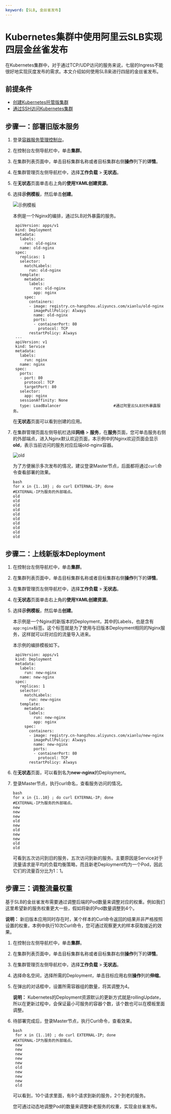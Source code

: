 ```yaml
---
keyword: [SLB, 金丝雀发布]
---
```


# Kubernetes集群中使用阿里云SLB实现四层金丝雀发布

在Kubernetes集群中，对于通过TCP/UDP访问的服务来说，七层的Ingress不能很好地实现灰度发布的需求。本文介绍如何使用SLB来进行四层的金丝雀发布。

## 前提条件

-   [创建Kubernetes托管版集群](/cn.zh-CN/Kubernetes集群用户指南/集群/创建集群/创建Kubernetes托管版集群.md)
-   [通过SSH访问Kubernetes集群](/cn.zh-CN/Kubernetes集群用户指南/集群/连接集群/通过SSH访问Kubernetes集群.md)

## 步骤一：部署旧版本服务

1.  登录[容器服务管理控制台](https://cs.console.aliyun.com)。

2.  在控制台左侧导航栏中，单击**集群**。

3.  在集群列表页面中，单击目标集群名称或者目标集群右侧**操作**列下的**详情**。

4.  在集群管理页左侧导航栏中，选择**工作负载** \> **无状态**。

5.  在**无状态**页面单击右上角的**使用YAML创建资源**。

6.  选择**示例模板**，然后单击**创建**。

    ![示例模板](https://static-aliyun-doc.oss-accelerate.aliyuncs.com/assets/img/zh-CN/1395659951/p148094.png)

    本例是一个Nginx的编排，通过SLB对外暴露的服务。

    ```
     apiVersion: apps/v1
     kind: Deployment
     metadata:
       labels:
         run: old-nginx
       name: old-nginx
     spec:
       replicas: 1
       selector:
         matchLabels:
           run: old-nginx
       template:
         metadata:
           labels:
             run: old-nginx
             app: nginx
         spec:
           containers:
           - image: registry.cn-hangzhou.aliyuncs.com/xianlu/old-nginx
             imagePullPolicy: Always
             name: old-nginx
             ports:
             - containerPort: 80
               protocol: TCP
           restartPolicy: Always
     ---
     apiVersion: v1
     kind: Service
     metadata:
       labels:
         run: nginx
       name: nginx
     spec:
       ports:
       - port: 80
         protocol: TCP
         targetPort: 80
       selector:
         app: nginx
       sessionAffinity: None
       type: LoadBalancer                       #通过阿里云SLB对外暴露服务。
    ```

    在**无状态**页面可以看到创建的应用。

7.  在集群管理页面左侧导航栏选择**网络** \> **服务**，在**服务**页面，您可单击服务右侧的外部端点，进入Nginx默认欢迎页面，本示例中的Nginx欢迎页面会显示**old**，表示当前访问的服务对应后端old-nginx容器。

    ![old](https://static-aliyun-doc.oss-accelerate.aliyuncs.com/assets/img/zh-CN/2395659951/p9939.png)

    为了方便展示多次发布的情况，建议登录Master节点，后面都将通过`curl`命令查看部署的效果。

    ```
    bash  
    for x in {1..10} ; do curl EXTERNAL-IP; done                    #EXTERNAL-IP为服务的外部端点。
    old
    old
    old
    old
    old
    old
    old
    old
    old
    old
    ```


## 步骤二：上线新版本Deployment

1.  在控制台左侧导航栏中，单击**集群**。

2.  在集群列表页面中，单击目标集群名称或者目标集群右侧**操作**列下的**详情**。

3.  在集群管理页左侧导航栏中，选择**工作负载** \> **无状态**。

4.  在**无状态**页面单击右上角的**使用YAML创建资源**。

5.  选择**示例模板**，然后单击**创建**。

    本示例是一个Nginx的新版本的Deployment，其中的Labels，也是含有`app:nginx`标签。这个标签就是为了使用与旧版本Deployment相同的Nginx服务，这样就可以将对应的流量导入进来。

    本示例的编排模板如下。

    ```
     apiVersion: apps/v1
     kind: Deployment
     metadata:
       labels:
         run: new-nginx
       name: new-nginx
     spec:
       replicas: 1
       selector:
         matchLabels:
           run: new-nginx
       template:
         metadata:
           labels:
             run: new-nginx
             app: nginx
         spec:
           containers:
           - image: registry.cn-hangzhou.aliyuncs.com/xianlu/new-nginx
             imagePullPolicy: Always
             name: new-nginx
             ports:
             - containerPort: 80
               protocol: TCP
           restartPolicy: Always
    ```

6.  在**无状态**页面，可以看到名为**new-nginx**的Deployment。

7.  登录Master节点，执行curl命名，查看服务访问的情况。

    ```
    bash  
    for x in {1..10} ; do curl EXTERNAL-IP; done                    #EXTERNAL-IP为服务的外部端点。
    new
    new
    new
    old
    new
    old
    new
    new
    old
    old
    ```

    可看到五次访问到旧的服务，五次访问到新的服务。主要原因是Service对于流量请求是平均的负载均衡策略，而且新老Deployment均为一个Pod，因此它们的流量百分比为1：1。


## 步骤三：调整流量权重

基于SLB的金丝雀发布需要通过调整后端的Pod数量来调整对应的权重。例如我们这里希望新的服务权重更大一些，假如将新的Pod数量调整到4个。

**说明：** 新旧版本应用同时存在时，某个样本的Curl命令返回的结果并非严格按照设置的权重，本例中执行10次Curl命令，您可通过观察更大的样本获取接近的效果。

1.  在控制台左侧导航栏中，单击**集群**。

2.  在集群列表页面中，单击目标集群名称或者目标集群右侧**操作**列下的**详情**。

3.  在集群管理页左侧导航栏中，选择**工作负载** \> **无状态**。

4.  选择命名空间，选择所需的Deployment，单击目标应用右侧**操作**列的**伸缩**。

5.  在弹出的对话框中，设置所需容器组的数量，将其调整为4。

    **说明：** Kubernetes的Deployment资源默认的更新方式就是rollingUpdate，所以在更新过程中，会保证最小可服务的容器个数，该个数也可以在模板里面调整。

6.  待部署完成后，登录Master节点，执行Curl命令，查看效果。

    ```
    bash  
     for x in {1..10} ; do curl EXTERNAL-IP; done                    #EXTERNAL-IP为服务的外部端点。
     new
     new
     new
     new
     new
     old
     new
     new
     new
     old
    ```

    可以看到，10个请求里面，有8个请求到新的服务，2个到老的服务。

    您可通过动态地调整Pod的数量来调整新老服务的权重，实现金丝雀发布。


